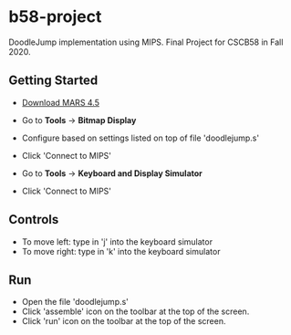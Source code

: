 # b58-project
DoodleJump implementation using MIPS. Final Project for CSCB58 in Fall 2020.

## Getting Started
-  [Download MARS 4.5](http://courses.missouristate.edu/kenvollmar/mars/)
-  Go to <b>Tools</b> -> <b>Bitmap Display</b>
-  Configure based on settings listed on top of file 'doodlejump.s'
-  Click 'Connect to MIPS'

-  Go to <b>Tools</b> -> <b>Keyboard and Display Simulator</b>
-  Click 'Connect to MIPS'

## Controls
- To move left: type in 'j' into the keyboard simulator
- To move right: type in 'k' into the keyboard simulator

## Run
- Open the file 'doodlejump.s'
- Click 'assemble' icon on the toolbar at the top of the screen.
- Click 'run' icon on the toolbar at the top of the screen.
